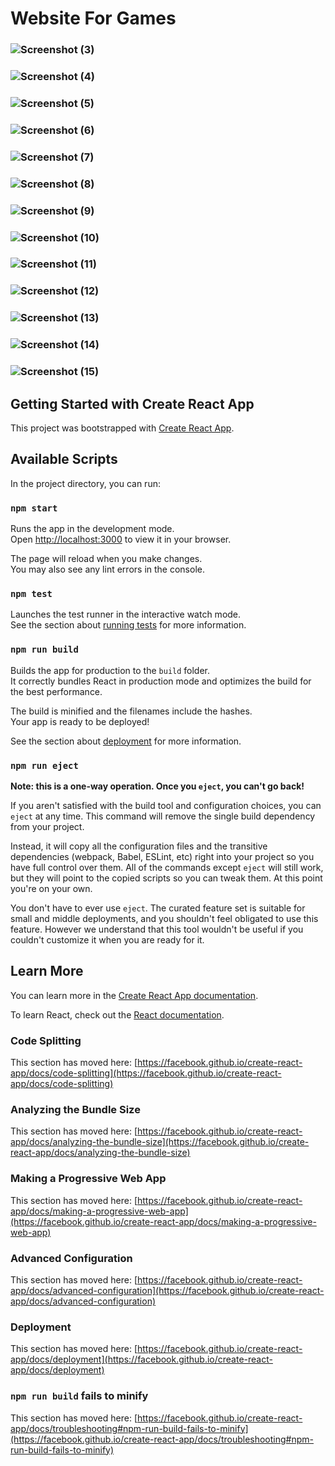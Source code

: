 # Website For Games
### ![Screenshot (3)](https://github.com/NadeenMohammed/GamesAPP/assets/116906734/1701d53b-928a-43dd-902e-fa960af35c6f)
### ![Screenshot (4)](https://github.com/NadeenMohammed/GamesAPP/assets/116906734/0e8b0375-47dd-4287-8c49-9daee288a4c1)
### ![Screenshot (5)](https://github.com/NadeenMohammed/GamesAPP/assets/116906734/e7549246-299e-45ef-afe4-16cc828909ae)
### ![Screenshot (6)](https://github.com/NadeenMohammed/GamesAPP/assets/116906734/31e65050-61fb-447e-83ca-e57d4861a89d)
### ![Screenshot (7)](https://github.com/NadeenMohammed/GamesAPP/assets/116906734/92e6c3a1-f8b5-4bad-8239-c1e5d73e37db)
### ![Screenshot (8)](https://github.com/NadeenMohammed/GamesAPP/assets/116906734/42a175fa-7d3c-45c4-a8ce-e276999fe8db)
### ![Screenshot (9)](https://github.com/NadeenMohammed/GamesAPP/assets/116906734/a74e1c52-7946-41cc-9e1a-3d601c73f74e)
### ![Screenshot (10)](https://github.com/NadeenMohammed/GamesAPP/assets/116906734/30aaf069-4afc-4009-ab1b-732b78cf8b84)
### ![Screenshot (11)](https://github.com/NadeenMohammed/GamesAPP/assets/116906734/31e58573-ae00-4dfc-9dcd-202f60f02346)
### ![Screenshot (12)](https://github.com/NadeenMohammed/GamesAPP/assets/116906734/8c0a71a6-2098-4381-989e-4cbee89ff565)
### ![Screenshot (13)](https://github.com/NadeenMohammed/GamesAPP/assets/116906734/98f29d76-7cdf-4038-965f-a60d7a3f88cc)
### ![Screenshot (14)](https://github.com/NadeenMohammed/GamesAPP/assets/116906734/86d36baa-9837-4e0c-a1be-42767c287085)
### ![Screenshot (15)](https://github.com/NadeenMohammed/GamesAPP/assets/116906734/2880d6b4-5cdb-43b6-9391-640a67478c3c)


## Getting Started with Create React App

This project was bootstrapped with [Create React App](https://github.com/facebook/create-react-app).

## Available Scripts

In the project directory, you can run:

### `npm start`

Runs the app in the development mode.\
Open [http://localhost:3000](http://localhost:3000) to view it in your browser.

The page will reload when you make changes.\
You may also see any lint errors in the console.

### `npm test`

Launches the test runner in the interactive watch mode.\
See the section about [running tests](https://facebook.github.io/create-react-app/docs/running-tests) for more information.

### `npm run build`

Builds the app for production to the `build` folder.\
It correctly bundles React in production mode and optimizes the build for the best performance.

The build is minified and the filenames include the hashes.\
Your app is ready to be deployed!

See the section about [deployment](https://facebook.github.io/create-react-app/docs/deployment) for more information.

### `npm run eject`

**Note: this is a one-way operation. Once you `eject`, you can't go back!**

If you aren't satisfied with the build tool and configuration choices, you can `eject` at any time. This command will remove the single build dependency from your project.

Instead, it will copy all the configuration files and the transitive dependencies (webpack, Babel, ESLint, etc) right into your project so you have full control over them. All of the commands except `eject` will still work, but they will point to the copied scripts so you can tweak them. At this point you're on your own.

You don't have to ever use `eject`. The curated feature set is suitable for small and middle deployments, and you shouldn't feel obligated to use this feature. However we understand that this tool wouldn't be useful if you couldn't customize it when you are ready for it.

## Learn More

You can learn more in the [Create React App documentation](https://facebook.github.io/create-react-app/docs/getting-started).

To learn React, check out the [React documentation](https://reactjs.org/).

### Code Splitting

This section has moved here: [https://facebook.github.io/create-react-app/docs/code-splitting](https://facebook.github.io/create-react-app/docs/code-splitting)

### Analyzing the Bundle Size

This section has moved here: [https://facebook.github.io/create-react-app/docs/analyzing-the-bundle-size](https://facebook.github.io/create-react-app/docs/analyzing-the-bundle-size)

### Making a Progressive Web App

This section has moved here: [https://facebook.github.io/create-react-app/docs/making-a-progressive-web-app](https://facebook.github.io/create-react-app/docs/making-a-progressive-web-app)

### Advanced Configuration

This section has moved here: [https://facebook.github.io/create-react-app/docs/advanced-configuration](https://facebook.github.io/create-react-app/docs/advanced-configuration)

### Deployment

This section has moved here: [https://facebook.github.io/create-react-app/docs/deployment](https://facebook.github.io/create-react-app/docs/deployment)

### `npm run build` fails to minify

This section has moved here: [https://facebook.github.io/create-react-app/docs/troubleshooting#npm-run-build-fails-to-minify](https://facebook.github.io/create-react-app/docs/troubleshooting#npm-run-build-fails-to-minify)
